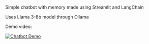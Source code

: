 Simple chatbot with memory made using Streamlit and LangChain

Uses Llama 3-8b model through Ollama

Demo video:

[![Chatbot Demo](https://img.youtube.com/vi/5nyNqznCgmU/0.jpg)](https://youtu.be/5nyNqznCgmU "Chatbot Demo")
